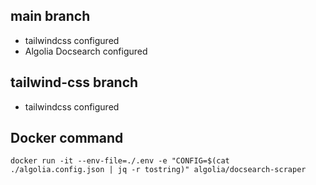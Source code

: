 ## main branch

- tailwindcss configured
- Algolia Docsearch configured

## tailwind-css branch

- tailwindcss configured

## Docker command

```
docker run -it --env-file=./.env -e "CONFIG=$(cat ./algolia.config.json | jq -r tostring)" algolia/docsearch-scraper
```
